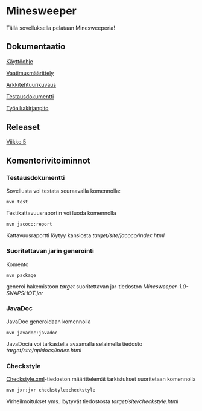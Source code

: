 # Minesweeper

Tällä sovelluksella pelataan Minesweeperia!

## Dokumentaatio

[Käyttöohje](https://github.com/stentho/otm-harjoitustyo/blob/master/Minesweeper/dokumentaatio/kayttoohje.md)

[Vaatimusmäärittely](https://github.com/stentho/otm-harjoitustyo/blob/master/Minesweeper/dokumentaatio/vaatimusmaarittely.md)

[Arkkitehtuurikuvaus](https://github.com/stentho/otm-harjoitustyo/blob/master/Minesweeper/dokumentaatio/arkkitehtuuri.md)

[Testausdokumentti](https://github.com/stentho/otm-harjoitustyo/blob/master/Minesweeper/dokumentaatio/testausdokumentti.md)

[Työaikakirjanpito](https://github.com/stentho/otm-harjoitustyo/blob/master/Minesweeper/dokumentaatio/tuntikirjanpito.md)

## Releaset

[Viikko 5](https://github.com/stentho/otm-harjoitustyo/releases/tag/viikko5-beta)

## Komentorivitoiminnot

### Testausdokumentti

Sovellusta voi testata seuraavalla komennolla:

```
mvn test
```

Testikattavuusraportin voi luoda komennolla

```
mvn jacoco:report
```
Kattavuusraportti löytyy kansiosta _target/site/jacoco/index.html_

### Suoritettavan jarin generointi

Komento

```
mvn package
```

generoi hakemistoon _target_ suoritettavan jar-tiedoston _Minesweeper-1.0-SNAPSHOT.jar_

### JavaDoc

JavaDoc generoidaan komennolla

```
mvn javadoc:javadoc
```

JavaDocia voi tarkastella avaamalla selaimella tiedosto _target/site/apidocs/index.html_

### Checkstyle

[Checkstyle.xml](https://github.com/stentho/otm-harjoitustyo/blob/master/Minesweeper/checkstyle.xml)-tiedoston määrittelemät tarkistukset suoritetaan komennolla

```
mvn jxr:jxr checkstyle:checkstyle
```

Virheilmoitukset yms. löytyvät tiedostosta _target/site/checkstyle.html_

